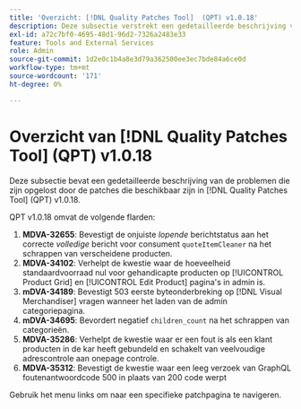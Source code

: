 ```yaml
---
title: 'Overzicht: [!DNL Quality Patches Tool]  (QPT) v1.0.18'
description: Deze subsectie verstrekt een gedetailleerde beschrijving van de kwesties die door de flarden beschikbaar in  [!DNL Quality Patches Tool]  (QPT) v1.0.18 worden bevestigd.
exl-id: a72c7bf0-4695-48d1-96d2-7326a2483e33
feature: Tools and External Services
role: Admin
source-git-commit: 1d2e0c1b4a8e3d79a362500ee3ec7bde84a6ce0d
workflow-type: tm+mt
source-wordcount: '171'
ht-degree: 0%

---
```


# Overzicht van [!DNL Quality Patches Tool] (QPT) v1.0.18

Deze subsectie bevat een gedetailleerde beschrijving van de problemen die zijn opgelost door de patches die beschikbaar zijn in [!DNL Quality Patches Tool] (QPT) v1.0.18.

QPT v1.0.18 omvat de volgende flarden:

1. **MDVA-32655**: Bevestigt de onjuiste *lopende* berichtstatus aan het correcte *volledige* bericht voor consument `quoteItemCleaner` na het schrappen van verscheidene producten.
1. **MDVA-34102**: Verhelpt de kwestie waar de hoeveelheid standaardvoorraad nul voor gehandicapte producten op [!UICONTROL Product Grid] en [!UICONTROL Edit Product] pagina&#39;s in admin is.
1. **mDVA-34189**: Bevestigt 503 eerste byteonderbreking op [!DNL Visual Merchandiser] vragen wanneer het laden van de admin categoriepagina.
1. **mDVA-34695**: Bevordert negatief `children_count` na het schrappen van categorieën.
1. **MDVA-35286**: Verhelpt de kwestie waar er een fout is als een klant producten in de kar heeft gebundeld en schakelt van veelvoudige adrescontrole aan onepage controle.
1. **MDVA-35312**: Bevestigt de kwestie waar een leeg verzoek van GraphQL foutenantwoordcode 500 in plaats van 200 code werpt

Gebruik het menu links om naar een specifieke patchpagina te navigeren.
